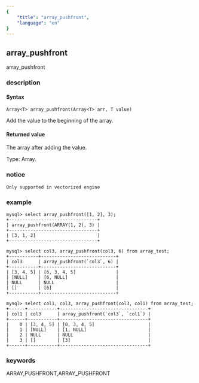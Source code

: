 ```yaml
---
{
    "title": "array_pushfront",
    "language": "en"
}
---
```


<!-- 
Licensed to the Apache Software Foundation (ASF) under one
or more contributor license agreements.  See the NOTICE file
distributed with this work for additional information
regarding copyright ownership.  The ASF licenses this file
to you under the Apache License, Version 2.0 (the
"License"); you may not use this file except in compliance
with the License.  You may obtain a copy of the License at
  http://www.apache.org/licenses/LICENSE-2.0
Unless required by applicable law or agreed to in writing,
software distributed under the License is distributed on an
"AS IS" BASIS, WITHOUT WARRANTIES OR CONDITIONS OF ANY
KIND, either express or implied.  See the License for the
specific language governing permissions and limitations
under the License.
-->

## array_pushfront

<version since="1.2.3">

array_pushfront

</version>

### description

#### Syntax

`Array<T> array_pushfront(Array<T> arr, T value)`

Add the value to the beginning of the array.

#### Returned value

The array after adding the value.

Type: Array.

### notice

`Only supported in vectorized engine`

### example

```
mysql> select array_pushfront([1, 2], 3);
+---------------------------------+
| array_pushfront(ARRAY(1, 2), 3) |
+---------------------------------+
| [3, 1, 2]                       |
+---------------------------------+

mysql> select col3, array_pushfront(col3, 6) from array_test;
+-----------+----------------------------+
| col3      | array_pushfront(`col3`, 6) |
+-----------+----------------------------+
| [3, 4, 5] | [6, 3, 4, 5]               |
| [NULL]    | [6, NULL]                  |
| NULL      | NULL                       |
| []        | [6]                        |
+-----------+----------------------------+

mysql> select col1, col3, array_pushfront(col3, col1) from array_test;
+------+-----------+---------------------------------+
| col1 | col3      | array_pushfront(`col3`, `col1`) |
+------+-----------+---------------------------------+
|    0 | [3, 4, 5] | [0, 3, 4, 5]                    |
|    1 | [NULL]    | [1, NULL]                       |
|    2 | NULL      | NULL                            |
|    3 | []        | [3]                             |
+------+-----------+---------------------------------+
```

### keywords

ARRAY,PUSHFRONT,ARRAY_PUSHFRONT